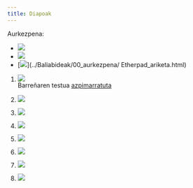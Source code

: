 ```yaml
---
title: Diapoak
---
```


Aurkezpena:

-   [![](https://img.shields.io/badge/Diapoak-Ikasgaia-black)](00_Ikasgaiaren-aurkezpena.html)
-   [![](https://img.shields.io/badge/Diapoak-hurrenkera-gray)](00_0klaseko_gidoi.html)
-   [![](https://img.shields.io/badge/Diapoak-Ariketak-white)](../Baliabideak/00_aurkezpena/ Etherpad_ariketa.html)

1.  [![](https://img.shields.io/badge/Diapoak-Hizkuntza-brightgreen)](01_diapoak-Hizkuntza.html)\
    Barreñaren testua [azpimarratuta](../basto/Barena/Barrena_1994_Chomskyren_arauak_eta_hizkuntz_jabekuntza.pdf)

2.  [![](https://img.shields.io/badge/Diapoak-Hizkuntzalaritza-brightgreen)](02_HizkuntzalaritzaDiapo.html)

3.  [![](https://img.shields.io/badge/Diapoak-Hizketan-brightgreen)](03-Hizketan-ikastenDiapo.html)

4.  [![](https://img.shields.io/badge/Diapoak-patologia-red)](04-Patologiena.pdf)

5.  [![](https://img.shields.io/badge/Diapoak-Proiektua-gray)](0X-Deskribapena-slideak.html)

6.  [![](https://img.shields.io/badge/Diapoak-AhozkoHizkuntza-brightgreen)](05-AhozkoaDiapo.html)

7.  [![](https://img.shields.io/badge/Baliabideak-AhozkoaGelan-black)](../Baliabideak/05_ahozko_hizkuntza/Ahozkoa_eskolan-Lantzekoak.pdf)

8.  [![](https://img.shields.io/badge/Diapoak-Murgiltzea-brightgreen)](06-MurgiltzeDiapo.html)

